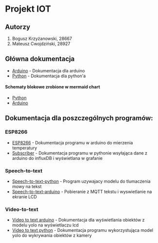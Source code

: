 # Projekt IOT

## Autorzy

1. Bogusz Krzyżanowski, 28667
2. Mateusz Cwojdziński, 28927

## Główna dokumentacja
* [Arduino](https://github.com/mcwojdzinski/iot-project/blob/main/fullintegration-arduino.md) - Dokumentacja dla arduino
* [Python](https://github.com/mcwojdzinski/iot-project/blob/main/fullintegration-python.md) - Dokumentacja dla python'a

#### Schematy blokowe zrobione w mermaid chart
* [Python](https://www.mermaidchart.com/raw/828bfac8-1771-4ef8-a076-39dbcde36b54?theme=light&version=v0.1&format=svg)
* [Arduino](https://www.mermaidchart.com/raw/ddef788c-7891-4dcb-90a3-3b521e712d67?theme=light&version=v0.1&format=svg)

## Dokumentacja dla poszczególnych programów:

### ESP8266

* [ESP8266](https://github.com/mcwojdzinski/mqtt-temperature/blob/main/extra/esp8266.md) - Dokumentacja programu w arduino do mierzenia temperatury
* [Subscriber](https://github.com/mcwojdzinski/mqtt-temperature/blob/main/extra/subscriber.md) - Dokumentacja programu w pythonie wsyłająca dane z arduino do influxDB i wyświetlana w grafanie

### Speech-to-text

* [Speech-to-text-python](https://github.com/mcwojdzinski/mqtt-temperature/blob/main/extra/speech-to-text-python.md) - Program uzywajacy modelu do tlumaczenia mowy na tekst
* [Speech-to-text-arduino](https://github.com/mcwojdzinski/mqtt-temperature/blob/main/extra/speech-to-text-arduino.md) - Pobieranie z MQTT tekstu i wyswietlanie na ekranie LCD

### Video-to-text

* [Video to text arduino](https://github.com/mcwojdzinski/mqtt-temperature/blob/main/extra/video-to-text-arduino.md) - Dokumentacja dla wyświetlania obiektów z modelu yolo na wyświetlaczu lcd
* [Video to text python](https://github.com/mcwojdzinski/mqtt-temperature/blob/main/extra/video-to-text-python.md) - Dokumentacja programu wykorzystująca model yolo do wykrywania obiektów z kamery
